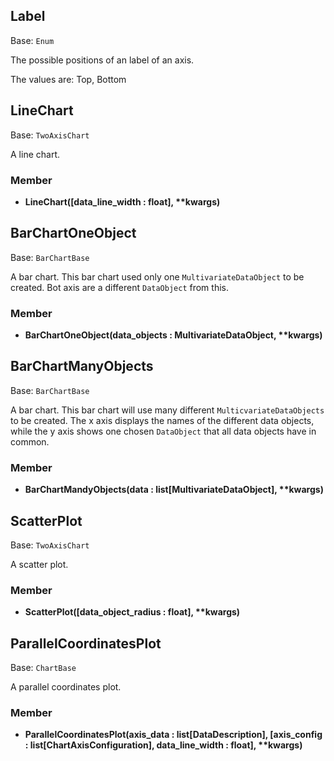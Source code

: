 ## Label
Base: `Enum`

The possible positions of an label of an axis.

The values are: Top, Bottom

## LineChart
Base: `TwoAxisChart`

A line chart.

### Member

+ **LineChart([data_line_width : float], \*\*kwargs)**

## BarChartOneObject
Base: `BarChartBase`

A bar chart. This bar chart used only one `MultivariateDataObject` to be created. Bot axis are a different `DataObject`
from this.

### Member

+ **BarChartOneObject(data_objects : MultivariateDataObject, \*\*kwargs)**

## BarChartManyObjects
Base: `BarChartBase`

A bar chart. This bar chart will use many different `MulticvariateDataObjects` to be created. The x axis displays the
names of the different data objects, while the y axis shows one chosen `DataObject` that all data objects have in 
common.

### Member

+ **BarChartMandyObjects(data : list[MultivariateDataObject], \*\*kwargs)**

## ScatterPlot
Base: `TwoAxisChart`

A scatter plot.

### Member

+ **ScatterPlot([data_object_radius : float], \*\*kwargs)**

## ParallelCoordinatesPlot
Base: `ChartBase`

A parallel coordinates plot.

### Member

+ **ParallelCoordinatesPlot(axis_data : list[DataDescription], [axis_config : list[ChartAxisConfiguration], 
                            data_line_width : float], \*\*kwargs)**
